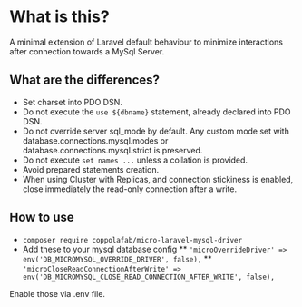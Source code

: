 # What is this?

A minimal extension of Laravel default behaviour to minimize interactions after connection towards a MySql Server.

## What are the differences?

* Set charset into PDO DSN.
* Do not execute the ```use ${dbname}``` statement, already declared into PDO DSN.
* Do not override server sql_mode by default. Any custom mode set with database.connections.mysql.modes or database.connections.mysql.strict is preserved.
* Do not execute ```set names ...``` unless a collation is provided.
* Avoid prepared statements creation.
* When using Cluster with Replicas, and connection stickiness is enabled, close immediately the read-only connection after a write. 

## How to use

* ```composer require coppolafab/micro-laravel-mysql-driver```
* Add these to your mysql database config
** ```'microOverrideDriver' => env('DB_MICROMYSQL_OVERRIDE_DRIVER', false),```
** ```'microCloseReadConnectionAfterWrite' => env('DB_MICROMYSQL_CLOSE_READ_CONNECTION_AFTER_WRITE', false),```

Enable those via .env file.

